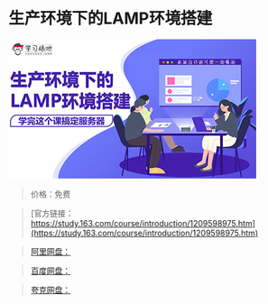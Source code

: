 # 生产环境下的LAMP环境搭建

![img](../../../assets/study163/free/3547745534d64c00a1df7c5a32dd9381.jpeg)

> 价格：免费

> [官方链接：https://study.163.com/course/introduction/1209598975.htm](https://study.163.com/course/introduction/1209598975.htm)

> [阿里网盘：]()

> [百度网盘：]()

> [夸克网盘：]()
